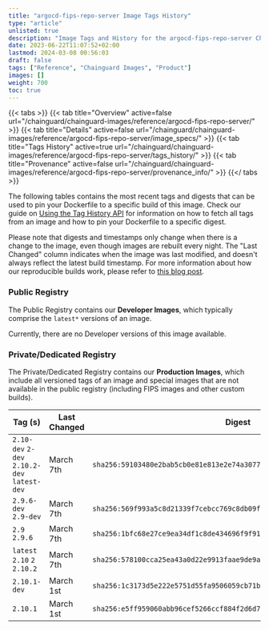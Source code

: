 ```yaml
---
title: "argocd-fips-repo-server Image Tags History"
type: "article"
unlisted: true
description: "Image Tags and History for the argocd-fips-repo-server Chainguard Image"
date: 2023-06-22T11:07:52+02:00
lastmod: 2024-03-08 00:56:03
draft: false
tags: ["Reference", "Chainguard Images", "Product"]
images: []
weight: 700
toc: true
---
```


{{< tabs >}}
{{< tab title="Overview" active=false url="/chainguard/chainguard-images/reference/argocd-fips-repo-server/" >}}
{{< tab title="Details" active=false url="/chainguard/chainguard-images/reference/argocd-fips-repo-server/image_specs/" >}}
{{< tab title="Tags History" active=true url="/chainguard/chainguard-images/reference/argocd-fips-repo-server/tags_history/" >}}
{{< tab title="Provenance" active=false url="/chainguard/chainguard-images/reference/argocd-fips-repo-server/provenance_info/" >}}
{{</ tabs >}}

The following tables contains the most recent tags and digests that can be used to pin your Dockerfile to a specific build of this image. Check our guide on [Using the Tag History API](/chainguard/chainguard-images/using-the-tag-history-api/) for information on how to fetch all tags from an image and how to pin your Dockerfile to a specific digest.

Please note that digests and timestamps only change when there is a change to the image, even though images are rebuilt every night. The "Last Changed" column indicates when the image was last modified, and doesn't always reflect the latest build timestamp. For more information about how our reproducible builds work, please refer to [this blog post](https://www.chainguard.dev/unchained/reproducing-chainguards-reproducible-image-builds).

### Public Registry
The Public Registry contains our **Developer Images**, which typically comprise the `latest*` versions of an image.

Currently, there are no Developer versions of this image available.

### Private/Dedicated Registry
The Private/Dedicated Registry contains our **Production Images**, which include all versioned tags of an image and special images that are not available in the public registry (including FIPS images and other custom builds).

| Tag (s)                                       | Last Changed | Digest                                                                    |
|-----------------------------------------------|--------------|---------------------------------------------------------------------------|
|  `2.10-dev` `2-dev` `2.10.2-dev` `latest-dev` | March 7th    | `sha256:59103480e2bab5cb0e81e813e2e74a3077c6638ba381ff8805f4b1121d28c458` |
|  `2.9.6-dev` `2.9-dev`                        | March 7th    | `sha256:569f993a5c8d21339f7cebcc769c8db09f0105002bd39b94a4662891a02a9072` |
|  `2.9` `2.9.6`                                | March 7th    | `sha256:1bfc68e27ce9ea34df1c8de434696f9f91df183aa35f89a25fe5dbe28dc45d6c` |
|  `latest` `2.10` `2` `2.10.2`                 | March 7th    | `sha256:578100cca25ea43a0d22e9913faae9de9a2e5dcb8cdb3150cf8447ab3b0439d7` |
|  `2.10.1-dev`                                 | March 1st    | `sha256:1c3173d5e222e5751d55fa9506059cb71b7f7bea785e12d4d92a3df01b5e2813` |
|  `2.10.1`                                     | March 1st    | `sha256:e5ff959060abb96cef5266ccf884f2d6d7db30ac6f776c2d2abb66e9992db312` |

